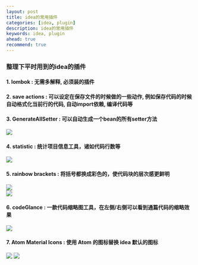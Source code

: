 ```yaml
---
layout: post  
title: idea的常用插件  
categories: [idea, plugin]  
description: idea的常用插件  
keywords: idea, plugin  
ahead: true  
recommend: true  
---
```


### 整理下平时用到的idea的插件

#### 1. lombok : 无需多解释, 必须装的插件

#### 2. save actions : 可以设定在保存文件的时候做的一些动作, 例如保存代码的时候自动格式化当前行的代码, 自动import依赖, 编译代码等

#### 3. GenerateAllSetter : 可以自动生成一个bean的所有setter方法
![](https://taojintianxia.github.io/images/posts/ide/idea/plugins/GenerateAllSetter.png)  

#### 4. statistic : 统计项目信息工具，诸如代码行数等
![](https://taojintianxia.github.io/images/posts/ide/idea/plugins/statistic.png)  

#### 5. rainbow brackets : 将括号都换成彩色的，使代码块的层次感更鲜明
![](https://taojintianxia.github.io/images/posts/ide/idea/plugins/rainbow_brackets1.png)  
![](https://taojintianxia.github.io/images/posts/ide/idea/plugins/ranbow_brackets2.png)  

#### 6. codeGlance : 一款代码缩略图工具，在左侧/右侧可以看到通篇代码的缩略效果
![](https://taojintianxia.github.io/images/posts/ide/idea/plugins/codeGlance.png)  

#### 7. Atom Material Icons : 使用 Atom 的图标替换 idea 默认的图标
![](https://taojintianxia.github.io/images/posts/ide/idea/plugins/atom_material_icon1.png) ![](https://taojintianxia.github.io/images/posts/ide/idea/plugins/atom_material_icon2.png)  